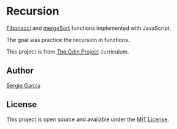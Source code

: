 # Recursion

[Fibonacci](fibonacci.js) and [mergeSort](mergeSort.js) functions implemented with JavaScript.

The goal was practice the recursion in functions.

This project is from [The Odin Project](https://www.theodinproject.com/lessons/javascript-recursion) curriculum.

## Author

[Sergio García](https://github.com/sergiogarciiam)

## License

This project is open source and available under the [MIT License](./LICENSE).